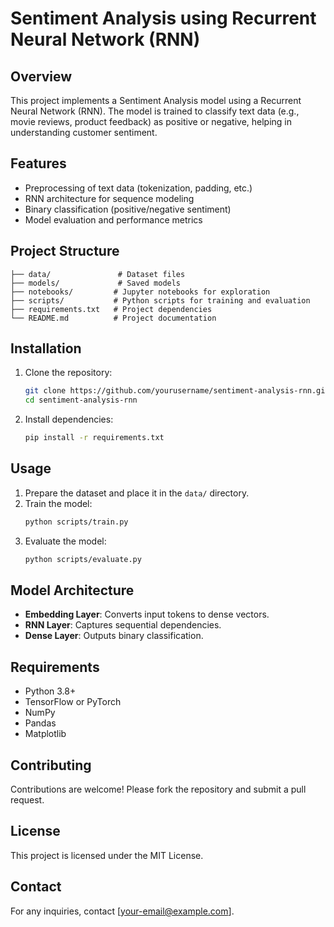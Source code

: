 # Sentiment Analysis using Recurrent Neural Network (RNN)

## Overview
This project implements a Sentiment Analysis model using a Recurrent Neural Network (RNN). The model is trained to classify text data (e.g., movie reviews, product feedback) as positive or negative, helping in understanding customer sentiment.

## Features
- Preprocessing of text data (tokenization, padding, etc.)
- RNN architecture for sequence modeling
- Binary classification (positive/negative sentiment)
- Model evaluation and performance metrics

## Project Structure
```
├── data/               # Dataset files
├── models/             # Saved models
├── notebooks/         # Jupyter notebooks for exploration
├── scripts/           # Python scripts for training and evaluation
├── requirements.txt   # Project dependencies
└── README.md          # Project documentation
```

## Installation
1. Clone the repository:
   ```bash
   git clone https://github.com/yourusername/sentiment-analysis-rnn.git
   cd sentiment-analysis-rnn
   ```
2. Install dependencies:
   ```bash
   pip install -r requirements.txt
   ```

## Usage
1. Prepare the dataset and place it in the `data/` directory.
2. Train the model:
   ```bash
   python scripts/train.py
   ```
3. Evaluate the model:
   ```bash
   python scripts/evaluate.py
   ```

## Model Architecture
- **Embedding Layer**: Converts input tokens to dense vectors.
- **RNN Layer**: Captures sequential dependencies.
- **Dense Layer**: Outputs binary classification.

## Requirements
- Python 3.8+
- TensorFlow or PyTorch
- NumPy
- Pandas
- Matplotlib

## Contributing
Contributions are welcome! Please fork the repository and submit a pull request.

## License
This project is licensed under the MIT License.

## Contact
For any inquiries, contact [your-email@example.com].

